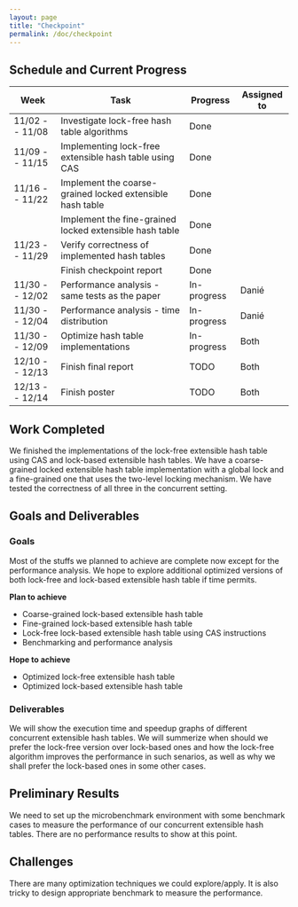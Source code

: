 ```yaml
---
layout: page
title: "Checkpoint"
permalink: /doc/checkpoint
---
```


## Schedule and Current Progress

| Week           | Task                                                        | Progress    | Assigned to |
|----------------|-------------------------------------------------------------|-------------|-------------|
| 11/02 -- 11/08 | Investigate lock-free hash table algorithms                 | Done        |             |
| 11/09 -- 11/15 | Implementing lock-free extensible hash table using CAS      | Done        |             |
| 11/16 -- 11/22 | Implement the coarse-grained locked extensible hash table   | Done        |             |
|                | Implement the fine-grained locked extensible hash table     | Done        |             |
| 11/23 -- 11/29 | Verify correctness of implemented hash tables               | Done        |             |
|                | Finish checkpoint report                                    | Done        |             |
| 11/30 -- 12/02 | Performance analysis - same tests as the paper              | In-progress | Danié       |
| 11/30 -- 12/04 | Performance analysis - time distribution                    | In-progress | Danié       |
| 11/30 -- 12/09 | Optimize hash table implementations                         | In-progress | Both        |
| 12/10 -- 12/13 | Finish final report                                         | TODO        | Both        |
| 12/13 -- 12/14 | Finish poster                                               | TODO        | Both        |

## Work Completed

We finished the implementations of the lock-free extensible hash table using CAS and lock-based extensible hash tables.
We have a coarse-grained locked extensible hash table implementation with a global lock and a fine-grained one that uses 
the two-level locking mechanism. We have tested the correctness of all three in the concurrent setting.

## Goals and Deliverables

### Goals

Most of the stuffs we planned to achieve are complete now except for the performance analysis.
We hope to explore additional optimized versions of both lock-free and lock-based extensible 
hash table if time permits.

**Plan to achieve**

* Coarse-grained lock-based extensible hash table
* Fine-grained lock-based extensible hash table
* Lock-free lock-based extensible hash table using CAS instructions
* Benchmarking and performance analysis

**Hope to achieve**

* Optimized lock-free extensible hash table
* Optimized lock-based extensible hash table

### Deliverables

We will show the execution time and speedup graphs of different concurrent extensible hash tables. 
We will summerize when should we prefer the lock-free version over lock-based
ones and how the lock-free algorithm improves the performance in such senarios, as well as why 
we shall prefer the lock-based ones in some other cases.

## Preliminary Results

We need to set up the microbenchmark environment with some benchmark cases to measure the
performance of our concurrent extensible hash tables.
There are no performance results to show at this point.

## Challenges

There are many optimization techniques we could explore/apply. It is also tricky to design
appropriate benchmark to measure the performance.
